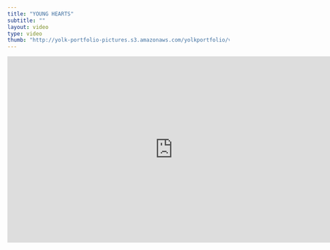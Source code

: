```yaml
---
title: "YOUNG HEARTS"
subtitle: ""
layout: video
type: video
thumb: "http://yolk-portfolio-pictures.s3.amazonaws.com/yolkportfolio/videos/YOUNGHEARTS-thumb.jpg"
---
```


<iframe src="http://player.vimeo.com/video/25884538?title=0&amp;byline=0&amp;portrait=0&amp;autoplay=1" width="750" height="422" frameborder="0"></iframe>


